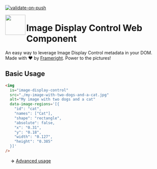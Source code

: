 [![validate-on-push](https://github.com/AurelienLourot/frameright-web-component/actions/workflows/validate-on-push.yml/badge.svg)](https://github.com/AurelienLourot/frameright-web-component/actions/workflows/validate-on-push.yml)

[<img src="https://avatars.githubusercontent.com/u/35964478?s=200&v=4" align="left" width="64" height="64">](https://frameright.io)

# Image Display Control Web Component

An easy way to leverage Image Display Control metadata in your DOM. Made with
:heart: by [Frameright](https://frameright.io). Power to the pictures!

## Basic Usage

```html
<img
  is="image-display-control"
  src="./my-image-with-two-dogs-and-a-cat.jpg"
  alt="My image with two dogs and a cat"
  data-image-regions='[{
    "id": "cat",
    "names": ["Cat"],
    "shape": "rectangle",
    "absolute": false,
    "x": "0.31",
    "y": "0.18",
    "width": "0.127",
    "height": "0.385"
  }]'
/>
```

&emsp; :airplane: [Advanced usage](image-display-control/)

